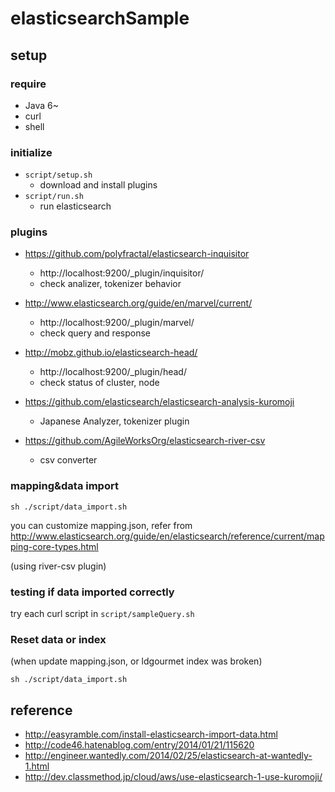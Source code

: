 elasticsearchSample
===================

## setup

### require

* Java 6~
* curl
* shell

### initialize

* `script/setup.sh`
	- download and install plugins
* `script/run.sh`
	- run elasticsearch

### plugins

* https://github.com/polyfractal/elasticsearch-inquisitor
	- http://localhost:9200/_plugin/inquisitor/
	- check analizer, tokenizer behavior

* http://www.elasticsearch.org/guide/en/marvel/current/
	- http://localhost:9200/_plugin/marvel/
	- check query and response

* http://mobz.github.io/elasticsearch-head/
	- http://localhost:9200/_plugin/head/
	- check status of cluster, node
* https://github.com/elasticsearch/elasticsearch-analysis-kuromoji
	- Japanese Analyzer, tokenizer plugin
* https://github.com/AgileWorksOrg/elasticsearch-river-csv
	- csv converter

### mapping&data import

`sh ./script/data_import.sh`

you can customize mapping.json, refer from
http://www.elasticsearch.org/guide/en/elasticsearch/reference/current/mapping-core-types.html

(using river-csv plugin)


### testing if data imported correctly

try each curl script in `script/sampleQuery.sh`



### Reset data or index

(when update mapping.json, or ldgourmet index was broken)

`sh ./script/data_import.sh`

## reference

* http://easyramble.com/install-elasticsearch-import-data.html
* http://code46.hatenablog.com/entry/2014/01/21/115620
* http://engineer.wantedly.com/2014/02/25/elasticsearch-at-wantedly-1.html
* http://dev.classmethod.jp/cloud/aws/use-elasticsearch-1-use-kuromoji/
